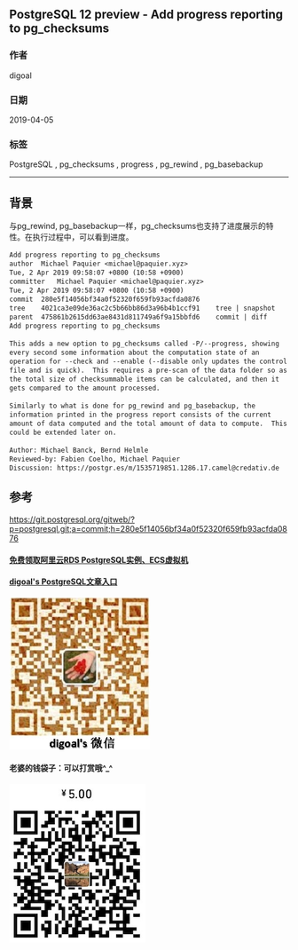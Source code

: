 ## PostgreSQL 12 preview - Add progress reporting to pg_checksums    
                                                                                                          
### 作者                                                                                                          
digoal                                                                                                          
                                                                                                          
### 日期                                                                                                          
2019-04-05                                                                                                          
                                                                                                          
### 标签                                                                                                          
PostgreSQL , pg_checksums , progress , pg_rewind , pg_basebackup      
                         
----                                                                                                    
                                                                                                      
## 背景               
与pg_rewind, pg_basebackup一样，pg_checksums也支持了进度展示的特性。在执行过程中，可以看到进度。   
  
```  
Add progress reporting to pg_checksums  
author	Michael Paquier <michael@paquier.xyz>	  
Tue, 2 Apr 2019 09:58:07 +0800 (10:58 +0900)  
committer	Michael Paquier <michael@paquier.xyz>	  
Tue, 2 Apr 2019 09:58:07 +0800 (10:58 +0900)  
commit	280e5f14056bf34a0f52320f659fb93acfda0876  
tree	4021ca3e09de36ac2c5b66bb86d3a96b4b1ccf91	tree | snapshot  
parent	475861b2615dd63ae8431d811749a6f9a15bbfd6	commit | diff  
Add progress reporting to pg_checksums  
  
This adds a new option to pg_checksums called -P/--progress, showing  
every second some information about the computation state of an  
operation for --check and --enable (--disable only updates the control  
file and is quick).  This requires a pre-scan of the data folder so as  
the total size of checksummable items can be calculated, and then it  
gets compared to the amount processed.  
  
Similarly to what is done for pg_rewind and pg_basebackup, the  
information printed in the progress report consists of the current  
amount of data computed and the total amount of data to compute.  This  
could be extended later on.  
  
Author: Michael Banck, Bernd Helmle  
Reviewed-by: Fabien Coelho, Michael Paquier  
Discussion: https://postgr.es/m/1535719851.1286.17.camel@credativ.de  
```  
            
## 参考          
https://git.postgresql.org/gitweb/?p=postgresql.git;a=commit;h=280e5f14056bf34a0f52320f659fb93acfda0876        
          
  
  
  
  
  
  
  
  
  
#### [免费领取阿里云RDS PostgreSQL实例、ECS虚拟机](https://free.aliyun.com/ "57258f76c37864c6e6d23383d05714ea")
  
  
#### [digoal's PostgreSQL文章入口](https://github.com/digoal/blog/blob/master/README.md "22709685feb7cab07d30f30387f0a9ae")
  
  
![digoal's weixin](../pic/digoal_weixin.jpg "f7ad92eeba24523fd47a6e1a0e691b59")
  
  
#### 老婆的钱袋子：可以打赏哦^_^  
![wife's weixin ds](../pic/wife_weixin_ds.jpg "acd5cce1a143ef1d6931b1956457bc9f")
  
